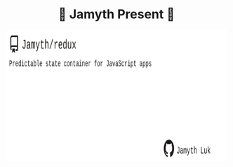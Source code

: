 <!-- built at 7/2/2023, 6:17:12 AM -->
<h1 align="center">
🎉 Jamyth Present 🎉
</h1>
<p align="center">
    <a href="https://github.com/Jamyth/redux">
        <img width="1000" height="300" src="./readme.svg" />
    </a>
</p>